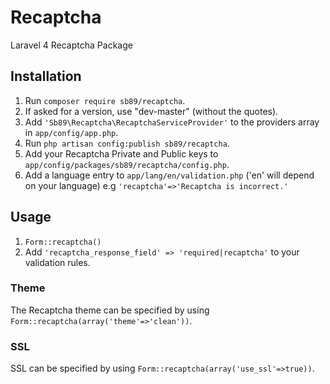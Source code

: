 Recaptcha
=========

Laravel 4 Recaptcha Package

## Installation
1.  Run  `composer require sb89/recaptcha`.
2.  If asked for a version, use "dev-master" (without the quotes).
3.  Add `'Sb89\Recaptcha\RecaptchaServiceProvider'` to the providers array in `app/config/app.php`.
4.  Run `php artisan config:publish sb89/recaptcha`.
5.  Add your Recaptcha Private and Public keys to `app/config/packages/sb89/recaptcha/config.php`.
6.  Add a language entry to `app/lang/en/validation.php` ('en' will depend on your language) e.g 
`'recaptcha'=>'Recaptcha is incorrect.'`

## Usage
1.  `Form::recaptcha()`
2.  Add `'recaptcha_response_field' => 'required|recaptcha'` to your validation rules.

### Theme
The Recaptcha theme can be specified by using `Form::recaptcha(array('theme'=>'clean'))`.

### SSL
SSL can be specified by using `Form::recaptcha(array('use_ssl'=>true))`.

